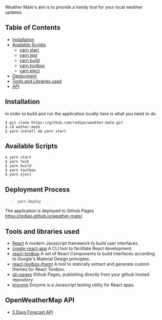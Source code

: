 Weather Mate's aim is to provide a handy tool for your local weather updates.

## Table of Contents

- [Installation](#installation)
- [Available Scripts](#available-scripts)
  - [yarn start](#yarn-start)
  - [yarn test](#yarn-test)
  - [yarn build](#yarn-build)
  - [yarn toolbox](#yarn-toolbox)
  - [yarn eject](#yarn-eject)
- [Deployment](#deployment)
- [Tools and Libraries used](#tool-libraries-used)
- [API](#openweathermap-api)

## Installation

In order to build and run the application locally here is what you need to do.
```
$ git clone https://github.com/redian/weather-mate.git
$ cd wather-mate
$ yarn install && yarn start
```

## Available Scripts
```
$ yarn start
$ yarn test
$ yarn build
$ yarn toolbox
$ yarn eject
```

## Deployment Process
> yarn deploy

The application is deployed to Github Pages https://redian.github.io/weather-mate/


## Tools and libraries used
- [React](https://facebook.github.io/react/) A modern Javascript framework to build user interfaces.
- [create-react-app](https://github.com/facebookincubator/create-react-app) A CLI tool to facilitate React development.
- [react-toolbox](https://github.com/react-toolbox/react-toolbox) A set of React Components to build interfaces according to Google's Material Design principles.
- [react-toolbox-themr](https://github.com/react-toolbox/react-toolbox-themr) A tool to statically extract and generate custom themes for React Toolbox.
- [gh-pages](https://pages.github.com/) Github Pages, publishing directly from your github hosted repository.
- [enzyme](http://airbnb.io/enzyme/) Enzyme is a Javascript testing utility for React apps.

## OpenWeatherMap API 
- [5 Days Forecast API](http://openweathermap.org/forecast5)